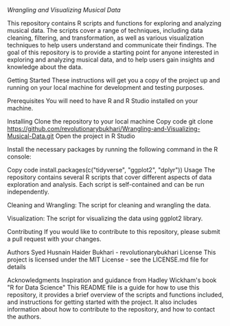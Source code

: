*Wrangling and Visualizing Musical Data*

This repository contains R scripts and functions for exploring and analyzing musical data. The scripts cover a range of techniques, including data cleaning, filtering, and transformation, as well as various visualization techniques to help users understand and communicate their findings. The goal of this repository is to provide a starting point for anyone interested in exploring and analyzing musical data, and to help users gain insights and knowledge about the data.

Getting Started
These instructions will get you a copy of the project up and running on your local machine for development and testing purposes.

Prerequisites
You will need to have R and R Studio installed on your machine.

Installing
Clone the repository to your local machine
Copy code
git clone https://github.com/revolutionarybukhari/Wrangling-and-Visualizing-Musical-Data.git
Open the project in R Studio

Install the necessary packages by running the following command in the R console:

Copy code
install.packages(c("tidyverse", "ggplot2", "dplyr"))
Usage
The repository contains several R scripts that cover different aspects of data exploration and analysis. Each script is self-contained and can be run independently.

Cleaning and Wrangling: The script for cleaning and wrangling the data.

Visualization: The script for visualizing the data using ggplot2 library.

Contributing
If you would like to contribute to this repository, please submit a pull request with your changes.

Authors
Syed Husnain Haider Bukhari - revolutionarybukhari
License
This project is licensed under the MIT License - see the LICENSE.md file for details

Acknowledgments
Inspiration and guidance from Hadley Wickham's book "R for Data Science"
This README file is a guide for how to use this repository, it provides a brief overview of the scripts and functions included, and instructions for getting started with the project. It also includes information about how to contribute to the repository, and how to contact the authors.



